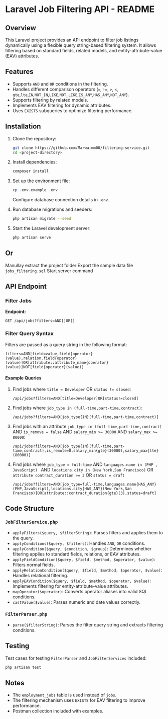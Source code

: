 # Laravel Job Filtering API - README

## Overview
This Laravel project provides an API endpoint to filter job listings dynamically using a flexible query string-based filtering system. It allows filtering based on standard fields, related models, and entity-attribute-value (EAV) attributes.

## Features
- Supports `AND` and `OR` conditions in the filtering.
- Handles different comparison operators (`=`, `!=`, `>`, `<`, `gte`,`lte`,`IN`,`NOT_IN`,`LIKE`,`NOT_LIKE`,`IS_ANY`,`HAS_ANY`,`NOT_ANY`).
- Supports filtering by related models.
- Implements EAV filtering for dynamic attributes.
- Uses `EXISTS` subqueries to optimize filtering performance.

## Installation

1. Clone the repository:
   ```sh
   git clone https://github.com/Marwa-mm00/filtering-service.git
   cd <project-directory>
   ```

2. Install dependencies:
   ```sh
   composer install
   ```
3. Set up the environment file:
   ```sh
   cp .env.example .env
   ```
   Configure database connection details in `.env`.

4. Run database migrations and seeders:
   ```sh
   php artisan migrate --seed
   ```

6. Start the Laravel development server:
   ```sh
   php artisan serve
   ```

## Or
 Manullay extract the project folder 
 Export the sample data file `jobs_filtering.sql`
 Start server command

## API Endpoint
### Filter Jobs
**Endpoint:**
```
GET /api/jobs?filters=AND[]OR[]
```

### Filter Query Syntax
Filters are passed as a query string in the following format:
```
filters=AND[field=value,field{operator}(value),relation.field{operator}(value)]OR[attribute::attribute_name{operator}(value)]NOT[field{operator}(value)]
```

#### Example Queries
1. Find jobs where `title = Developer` OR `status != closed`:
   ```
   /api/jobs?filters=AND[title=Developer]OR[status!=closed]
   ```
2. Find jobs where `job_type in (full-time,part-time,contract)`:
   ```
   /api/jobs?filters=AND[job_type{IN}(full-time,part-time,contract)]
   ```
3. Find jobs with an attribute `job_type in (full-time,part-time,contract)` AND `is_remove = false` AND `salary_min >= 30000` AND `salary_max >= 80000`:
   ```
   /api/jobs?filters=AND[job_type{IN}(full-time,part-time,contract),is_remote=0,salary_min{gte}(30000),salary_max{lte}(80000)]
   ```
4. Find jobs where `job_type = full-time` AND `languages.name in (PHP , JavaScript) ` AND `locations.city in (New York,San Francisco)` OR `attribute contract_duration >= 3` OR `status = draft`
   ```
   /api/jobs?filters=AND[job_type=full-time,languages.name{HAS_ANY}(PHP,JavaScript),locations.city{HAS_ANY}(New York,San Francisco)]OR[attribute::contract_duration{gte}(3),status=draft]
   ```

## Code Structure

### `JobFilterService.php`
- `applyFilters($query, $filterString)`: Parses filters and applies them to the query.
- `applyConditions($query, $filters)`: Handles `AND`, `OR` conditions.
- `applyCondition($query, $condition, $group)`: Determines whether filtering applies to standard fields, relations, or EAV attributes.
- `applyFieldCondition($query, $field, $method, $operator, $value)`: Filters normal fields.
- `applyRelationCondition($query, $field, $method, $operator, $value)`: Handles relational filtering.
- `applyEAVCondition($query, $field, $method, $operator, $value)`: Implements filtering for entity-attribute-value attributes.
- `mapOperator($operator)`: Converts operator aliases into valid SQL conditions.
- `castValue($value)`: Parses numeric and date values correctly.

### `FilterParser.php`
- `parse($filterString)`: Parses the filter query string and extracts filtering conditions.

## Testing

Test cases for testing `FilterParser` and `JobFilterServices` included:

```sh
php artisan test
```

## Notes
- The `employment_jobs` table is used instead of `jobs`.
- The filtering mechanism uses `EXISTS` for EAV filtering to improve performance.
- Postman collection included with examples.

